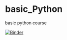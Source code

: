 # basic_Python
basic python course 

[![Binder](https://mybinder.org/badge_logo.svg)](https://mybinder.org/v2/gh/shreeyabhandari/basic_Python/master)

